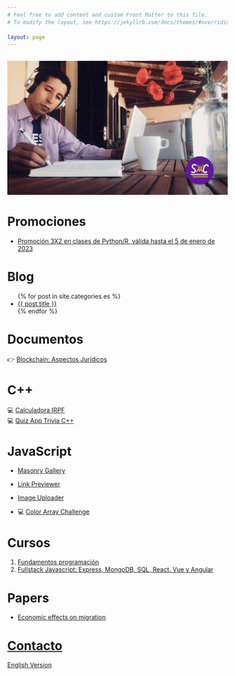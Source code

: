 ```yaml
---
# Feel free to add content and custom Front Matter to this file.
# To modify the layout, see https://jekyllrb.com/docs/themes/#overriding-theme-defaults

layout: page
---
```


## [![law code man seated writing](../assets/img/swc.png)](../assets/img/swc.png)

# Promociones  

<ul>
  <li><a href="https://www.superprof.es/promocion-3x2-dia-reyes-primer-paso-mundo-los-datos-con-python-data-analyst-engineer-scientist-para.html">Promoción 3X2 en clases de Python/R, válida hasta el 5 de enero de 2023</a></li>
</ul>

# Blog

<ul>
  {% for post in site.categories.es %}
    <li>
      <a href="{{ post.url }}">{{ post.title }}</a>
    </li>
  {% endfor %}
</ul>

# Documentos

&#128073; [Blockchain: Aspectos Jurídicos](/blockchain-juridico/)

# C++

💻 [Calculadora IRPF](https://gist.github.com/cmarchena/0a19ea91c0a7fd4d2d31ee49168412cd)<br/>
💻 [Quiz App Trivia C++](https://gist.github.com/cmarchena/7c75d6755b3211661f9e272dce14ede9)

# JavaScript

- [Masonry Gallery](https://swc-masonry-gallery.onrender.com/)

- [Link Previewer](https://link-previewer.onrender.com)

- [Image Uploader](https://client-nixu.onrender.com)

- 💻 [Color Array Challenge](https://gist.github.com/cmarchena/6c8e2aae28b813b1c4042ec206b9d94b)

# Cursos

1. [Fundamentos programación](https://github.com/SprintWithCarlos/coding-classes/blob/master/modulos/semana01/semana01-clases.md)
2. [Fullstack Javascript: Express, MongoDB, SQL, React, Vue y Angular](https://github.com/SprintWithCarlos/coding-classes/blob/master/modulos/intro.md)

# Papers

- [Economic effects on migration](./assets/media/IEpaper.pdf)

# [Contacto](/es/contacto)

[English Version](/)
